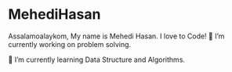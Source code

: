 # MehediHasan
Assalamoalaykom, My name is Mehedi Hasan.
I love to Code!
🔭 I’m currently working on problem solving.

🌱 I’m currently learning Data Structure and Algorithms.

